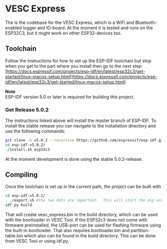 # VESC Express

The is the codebase for the VESC Express, which is a WiFi and Bluetooth-enabled logger and IO-board. At the moment it is tested and runs on the ESP32C3, but it might work on other ESP32-devices too.

## Toolchain

Follow the instructions for how to set up the ESP-IDF toolchain but stop when you get to the part where you install then go to the next step:
[https://docs.espressif.com/projects/esp-idf/en/latest/esp32c3/get-started/linux-macos-setup.html](https://docs.espressif.com/projects/esp-idf/en/latest/esp32c3/get-started/linux-macos-setup.html)

**Note**  
ESP-IDF version 5.0 or later is required for building this project.

### Get Release 5.0.2

The instructions linked above will install the master branch of ESP-IDF. To install the stable release you can navigate to the installation directory and use the following commands:

```bash
git clone -b v5.0.2 --recursive https://github.com/espressif/esp-idf.git esp-idf-v5.0.2
cd esp-idf-v5.0.2/
./install.sh esp32c3
```

At the moment development is done using the stable 5.0.2-release.

## Compiling

Once the toolchain is set up in the current path, the project can be built with

```bash
cd esp-idf-v5.0.2/
. ./export.sh #the two dots are important.  This will start the esp environment. 
idf.py build
```

That will create vesc_express.bin in the build directory, which can be used with the bootloader in VESC Tool. If the ESP32c3 does not come with firmware preinstalled, the USB-port can be used for flashing firmware using the built-in bootloader. That also requires bootloader.bin and partition-table.bin which also can be found in the build directory. This can be done from VESC Tool or using idf.py.
